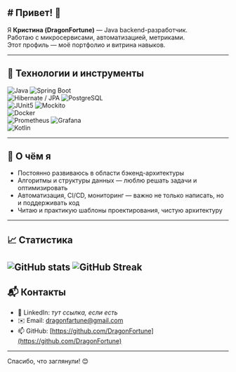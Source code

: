 ## # Привет! 👋
Я **Кристина (DragonFortune)** — Java backend-разработчик.  
Работаю с микросервисами, автоматизацией, метриками.  
Этот профиль — моё портфолио и витрина навыков.

---

## 🧰 Технологии и инструменты

![Java](https://img.shields.io/badge/Java-17-orange) ![Spring Boot](https://img.shields.io/badge/Spring_Boot-2.x/3.x-brightgreen)  
![Hibernate / JPA](https://img.shields.io/badge/Hibernate-JPA-blue) ![PostgreSQL](https://img.shields.io/badge/PostgreSQL-DB-lightblue)  
![JUnit5](https://img.shields.io/badge/JUnit5-testing-red) ![Mockito](https://img.shields.io/badge/Mockito-mocking-yellow)  
![Docker](https://img.shields.io/badge/Docker-containers-blue)  
![Prometheus](https://img.shields.io/badge/Prometheus-metrics-orange) ![Grafana](https://img.shields.io/badge/Grafana-monitoring-yellow)  
![Kotlin](https://img.shields.io/badge/Kotlin-1.×-blueviolet)

---

## 🎯 О чём я

- Постоянно развиваюсь в области бэкенд-архитектуры
- Алгоритмы и структуры данных — люблю решать задачи и оптимизировать
- Автоматизация, CI/CD, мониторинг — важно не только написать, но и поддерживать код
- Читаю и практикую шаблоны проектирования, чистую архитектуру

---

## 📈 Статистика

![GitHub stats](https://github-readme-stats.vercel.app/api?username=DragonFortune&show_icons=true&theme=radical)
![GitHub Streak](https://streak-stats.demolab.com?user=DragonFortune&theme=radical)
---

## 📬 Контакты

- 💼 LinkedIn: *тут ссылка, если есть*
- ✉️ Email: dragonfartune@gmail.com
- 📫 GitHub: [https://github.com/DragonFortune](https://github.com/DragonFortune)

---

Спасибо, что заглянули! 😊


<!--
**DragonFortune/DragonFortune** is a ✨ _special_ ✨ repository because its `README.md` (this file) appears on your GitHub profile.

Here are some ideas to get you started:

- 🔭 I’m currently working on ...
- 🌱 I’m currently learning ...
- 👯 I’m looking to collaborate on ...
- 🤔 I’m looking for help with ...
- 💬 Ask me about ...
- 📫 How to reach me: ...
- 😄 Pronouns: ...
- ⚡ Fun fact: ...
-->
